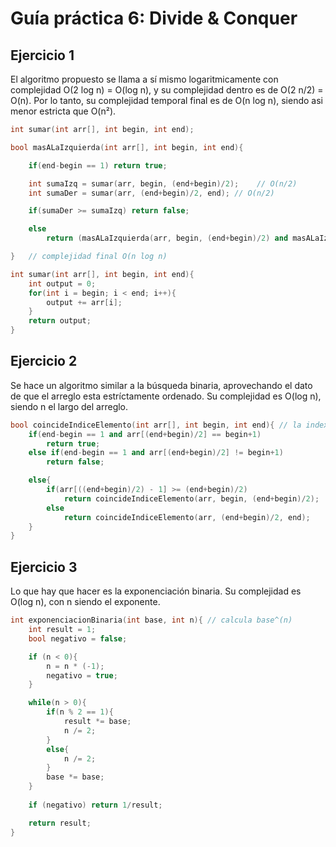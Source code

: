 # Guía práctica 6: Divide & Conquer

## Ejercicio 1

El algoritmo propuesto se llama a sí mismo logaritmicamente con complejidad O(2 log n) = O(log n), y su complejidad dentro es de O(2 n/2) = O(n). Por lo tanto, su complejidad temporal final es de O(n log n), siendo asi menor estricta que O(n²).

```cpp
int sumar(int arr[], int begin, int end);

bool masALaIzquierda(int arr[], int begin, int end){

    if(end-begin == 1) return true;

    int sumaIzq = sumar(arr, begin, (end+begin)/2);    // O(n/2)
    int sumaDer = sumar(arr, (end+begin)/2, end); // O(n/2)

    if(sumaDer >= sumaIzq) return false;

    else
        return (masALaIzquierda(arr, begin, (end+begin)/2) and masALaIzquierda(arr, (end+begin)/2, end)); // O(log n + log n)

}   // complejidad final O(n log n)

int sumar(int arr[], int begin, int end){
    int output = 0;
    for(int i = begin; i < end; i++){
        output += arr[i];
    }
    return output;
}
```


## Ejercicio 2

Se hace un algoritmo similar a la búsqueda binaria, aprovechando el dato de que el arreglo esta estríctamente ordenado. Su complejidad es O(log n), siendo n el largo del arreglo. 

```cpp
bool coincideIndiceElemento(int arr[], int begin, int end){ // la indexación comienza en 1
    if(end-begin == 1 and arr[(end+begin)/2] == begin+1)
        return true;
    else if(end-begin == 1 and arr[(end+begin)/2] != begin+1)
        return false;

    else{
        if(arr[((end+begin)/2) - 1] >= (end+begin)/2)
            return coincideIndiceElemento(arr, begin, (end+begin)/2);
        else
            return coincideIndiceElemento(arr, (end+begin)/2, end);
    }
}
```

## Ejercicio 3

Lo que hay que hacer es la exponenciación binaria. Su complejidad es O(log n), con n siendo el exponente.

```cpp
int exponenciacionBinaria(int base, int n){ // calcula base^(n)
    int result = 1;
    bool negativo = false;

    if (n < 0){
        n = n * (-1);
        negativo = true;
    }

    while(n > 0){
        if(n % 2 == 1){
            result *= base;
            n /= 2;
        }
        else{
            n /= 2;
        }
        base *= base;
    }
    
    if (negativo) return 1/result;

    return result;
}
```
